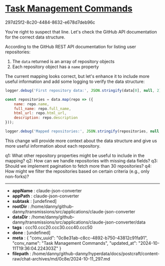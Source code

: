 # [Task Management Commands](https://claude.ai/chat/0c8e31ab-c8cc-4892-b750-43812c91fa91)

297d25f2-8c20-4484-8632-e678d7deb96c

 You're right to suspect that line. Let's check the GitHub API documentation for the correct data structure.

According to the GitHub REST API documentation for listing user repositories:

1. The `data` returned is an array of repository objects
2. Each repository object has a `name` property

The current mapping looks correct, but let's enhance it to include more useful information and add some logging to verify the data structure:

```javascript
logger.debug('First repository data:', JSON.stringify(data[0], null, 2));

const repositories = data.map(repo => ({
    name: repo.name,
    full_name: repo.full_name,
    html_url: repo.html_url,
    description: repo.description
}));

logger.debug('Mapped repositories:', JSON.stringify(repositories, null, 2));
```

This change will provide more context about the data structure and give us more useful information about each repository.

q1: What other repository properties might be useful to include in the mapping?
q2: How can we handle repositories with missing data fields?
q3: Should we implement pagination to fetch more than 30 repositories?
q4: How might we filter the repositories based on certain criteria (e.g., only non-forks)?

---

* **appName** : claude-json-converter
* **appPath** : claude-json-converter
* **subtask** : [undefined]
* **rootDir** : /home/danny/github-danny/transmissions/src/applications/claude-json-converter
* **dataDir** : /home/danny/github-danny/transmissions/src/applications/claude-json-converter/data
* **tags** : ccc10.ccc20.ccc30.ccc40.ccc50
* **done** : [undefined]
* **meta** : {
  "conv_uuid": "0c8e31ab-c8cc-4892-b750-43812c91fa91",
  "conv_name": "Task Management Commands",
  "updated_at": "2024-10-11T19:36:04.224303Z"
}
* **filepath** : /home/danny/github-danny/hyperdata/docs/postcraft/content-raw/chat-archives/md/0c8e/2024-10-11_297.md